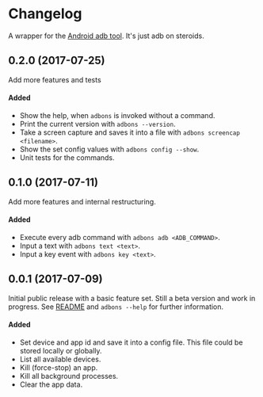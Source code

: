 # Changelog
A wrapper for the [Android adb tool](https://developer.android.com/studio/command-line/adb.html). It's just adb on steroids.


## 0.2.0 (2017-07-25)
Add more features and tests

#### Added
- Show the help, when `adbons` is invoked without a command.
- Print the current version with `adbons --version`.
- Take a screen capture and saves it into a file with `adbons screencap <filename>`.
- Show the set config values with `adbons config --show`.
- Unit tests for the commands.


## 0.1.0 (2017-07-11)
Add more features and internal restructuring.

#### Added
- Execute every adb command with `adbons adb <ADB_COMMAND>`.
- Input a text with `adbons text <text>`.
- Input a key event with `adbons key <text>`.


## 0.0.1 (2017-07-09)
Initial public release with a basic feature set. Still a beta version and work in progress. See [README](README.md) and `adbons --help` for further information.

#### Added
- Set device and app id and save it into a config file. This file could be stored locally or globally.
- List all available devices.
- Kill (force-stop) an app.
- Kill all background processes.
- Clear the app data.
